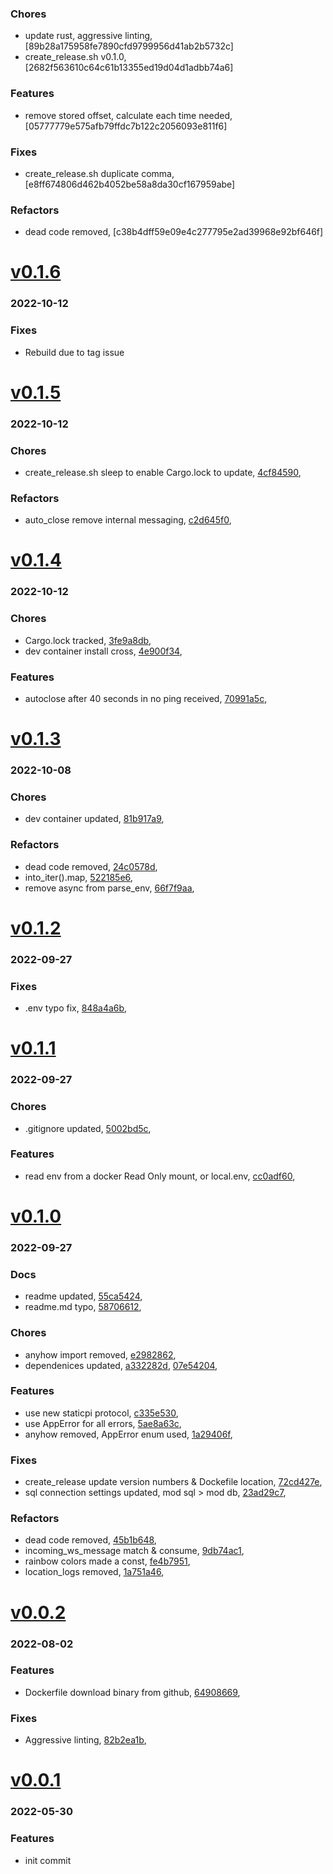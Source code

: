 ### Chores
+ update rust, aggressive linting, [89b28a175958fe7890cfd9799956d41ab2b5732c]
+ create_release.sh v0.1.0, [2682f563610c64c61b13355ed19d04d1adbb74a6]

### Features
+ remove stored offset, calculate each time needed, [05777779e575afb79ffdc7b122c2056093e811f6]

### Fixes
+ create_release.sh duplicate comma, [e8ff674806d462b4052be58a8da30cf167959abe]

### Refactors
+ dead code removed, [c38b4dff59e09e4c277795e2ad39968e92bf646f]

# <a href='https://github.com/mrjackwills/belugasnooze_pi/releases/tag/v0.1.6'>v0.1.6</a>
### 2022-10-12

### Fixes
+ Rebuild due to tag issue

# <a href='https://github.com/mrjackwills/belugasnooze_pi/releases/tag/v0.1.5'>v0.1.5</a>
### 2022-10-12

### Chores
+ create_release.sh sleep to enable Cargo.lock to update, [4cf84590](https://github.com/mrjackwills/belugasnooze_pi/commit/4cf84590972ac8fa14c273d71ced4656e8cd15a0),

### Refactors
+ auto_close remove internal messaging, [c2d645f0](https://github.com/mrjackwills/belugasnooze_pi/commit/c2d645f0a8b6572f1823f0d14b1ac0fdb1cedf92),

# <a href='https://github.com/mrjackwills/belugasnooze_pi/releases/tag/v0.1.4'>v0.1.4</a>
### 2022-10-12

### Chores
+ Cargo.lock tracked, [3fe9a8db](https://github.com/mrjackwills/belugasnooze_pi/commit/3fe9a8db697cf8d06dc8f13963ba0d12f5bde400),
+ dev container install cross, [4e900f34](https://github.com/mrjackwills/belugasnooze_pi/commit/4e900f3419eb88b33018ea612e227f1c2800f33d),

### Features
+ autoclose after 40 seconds in no ping received, [70991a5c](https://github.com/mrjackwills/belugasnooze_pi/commit/70991a5c9df08d3526b5da589012993a541e02ea),

# <a href='https://github.com/mrjackwills/belugasnooze_pi/releases/tag/v0.1.3'>v0.1.3</a>
### 2022-10-08

### Chores
+ dev container updated, [81b917a9](https://github.com/mrjackwills/belugasnooze_pi/commit/81b917a9c4029cda3a3cbb2c59cd3f39f3c92d70),

### Refactors
+ dead code removed, [24c0578d](https://github.com/mrjackwills/belugasnooze_pi/commit/24c0578db006b6e6684a10a5bd236c44da0d0535),
+ into_iter().map, [522185e6](https://github.com/mrjackwills/belugasnooze_pi/commit/522185e65844caefac9c53ae86e4873e455a3dc7),
+ remove async from parse_env, [66f7f9aa](https://github.com/mrjackwills/belugasnooze_pi/commit/66f7f9aaa0128cc164d873253f06bf025eb6b2e8),


# <a href='https://github.com/mrjackwills/belugasnooze_pi/releases/tag/v0.1.2'>v0.1.2</a>
### 2022-09-27

### Fixes
+ .env typo fix, [848a4a6b](https://github.com/mrjackwills/belugasnooze_pi/commit/848a4a6b6fd5ce3ef80393bbfec190c1978e6290),

# <a href='https://github.com/mrjackwills/belugasnooze_pi/releases/tag/v0.1.1'>v0.1.1</a>
### 2022-09-27

### Chores
+ .gitignore updated, [5002bd5c](https://github.com/mrjackwills/belugasnooze_pi/commit/5002bd5c5ad720c03233195ef91e23d0b293a8e5),

### Features
+ read env from a docker Read Only mount, or local.env, [cc0adf60](https://github.com/mrjackwills/belugasnooze_pi/commit/cc0adf608fdd8637b0b9644accfdc61a6ddaab4f),

# <a href='https://github.com/mrjackwills/belugasnooze_pi/releases/tag/v0.1.0'>v0.1.0</a>
### 2022-09-27

### Docs
+ readme updated, [55ca5424](https://github.com/mrjackwills/belugasnooze_pi/commit/55ca5424f59a66bcb73843eff574cd58a69996a4),
+ readme.md typo, [58706612](https://github.com/mrjackwills/belugasnooze_pi/commit/587066128e868d82657229642af05ce08930e04c),

### Chores
+ anyhow import removed, [e2982862](https://github.com/mrjackwills/belugasnooze_pi/commit/e2982862903d96b4e2de95b182c6adcdbcb69ff0),
+ dependenices updated, [a332282d](https://github.com/mrjackwills/belugasnooze_pi/commit/a332282d32fc2d4181f1171d58f5728388282561), [07e54204](https://github.com/mrjackwills/belugasnooze_pi/commit/07e542049d1567e20a7d57350454ed7c8f753419),

### Features
+ use new staticpi protocol, [c335e530](https://github.com/mrjackwills/belugasnooze_pi/commit/c335e530f70cbf1c803552be64f766bff152ef6b),
+ use AppError for all errors, [5ae8a63c](https://github.com/mrjackwills/belugasnooze_pi/commit/5ae8a63c4d485ce5993152e559cf6125ff053376),
+ anyhow removed, AppError enum used, [1a29406f](https://github.com/mrjackwills/belugasnooze_pi/commit/1a29406f7786ac375d59128f0a186fc4bcb2e939),

### Fixes
+ create_release update version numbers & Dockefile location, [72cd427e](https://github.com/mrjackwills/belugasnooze_pi/commit/72cd427e14b29d7e55ebdbcf81d127ff141ce88f),
+ sql connection settings updated, mod sql > mod db, [23ad29c7](https://github.com/mrjackwills/belugasnooze_pi/commit/23ad29c7e583574f9333419590618f3de3cc8239),

### Refactors
+ dead code removed, [45b1b648](https://github.com/mrjackwills/belugasnooze_pi/commit/45b1b648d35f6f758ab0323b1681defb4c20c66e),
+ incoming_ws_message match & consume, [9db74ac1](https://github.com/mrjackwills/belugasnooze_pi/commit/9db74ac114822bba640aab4e99486b12f34239ee),
+ rainbow colors made a const, [fe4b7951](https://github.com/mrjackwills/belugasnooze_pi/commit/fe4b79511d75830789506012e83d77cb40e84340),
+ location_logs removed, [1a751a46](https://github.com/mrjackwills/belugasnooze_pi/commit/1a751a4610c89166bbae66ff316cb2dd0d1ac094),

# <a href='https://github.com/mrjackwills/belugasnooze_pi/releases/tag/v0.0.2'>v0.0.2</a>
### 2022-08-02

### Features
+ Dockerfile download binary from github, [64908669](https://github.com/mrjackwills/belugasnooze_pi/commit/6490866919bc36640cdbc5fb33ca9a7ba5b9d895),

### Fixes
+ Aggressive linting, [82b2ea1b](https://github.com/mrjackwills/belugasnooze_pi/commit/82b2ea1b8a0effa7264e66e050c5ffb7555571ac),


# <a href='https://github.com/mrjackwills/belugasnooze_pi/releases/tag/v0.0.1'>v0.0.1</a>
### 2022-05-30

### Features

+ init commit
